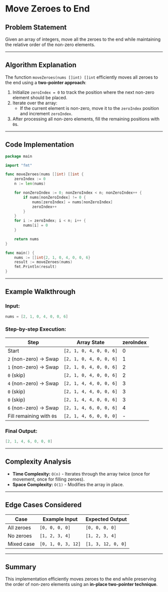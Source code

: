 # Move Zeroes to End

## Problem Statement
Given an array of integers, move all the zeroes to the end while maintaining the relative order of the non-zero elements.

---

## Algorithm Explanation

The function `moveZeroes(nums []int) []int` efficiently moves all zeroes to the end using a **two-pointer approach**:

1. Initialize `zeroIndex = 0` to track the position where the next non-zero element should be placed.
2. Iterate over the array:
   - If the current element is non-zero, move it to the `zeroIndex` position and increment `zeroIndex`.
3. After processing all non-zero elements, fill the remaining positions with `0`s.

---

## Code Implementation

```go
package main

import "fmt"

func moveZeroes(nums []int) []int {
	zeroIndex := 0
	n := len(nums)

	for nonZeroIndex := 0; nonZeroIndex < n; nonZeroIndex++ {
		if nums[nonZeroIndex] != 0 {
			nums[zeroIndex] = nums[nonZeroIndex]
			zeroIndex++
		}
	}
	for i := zeroIndex; i < n; i++ {
		nums[i] = 0
	}

	return nums
}

func main() {
	nums := []int{2, 1, 0, 4, 0, 0, 6}
	result := moveZeroes(nums)
	fmt.Println(result)
}
```

---

## Example Walkthrough
### Input:
```go
nums = [2, 1, 0, 4, 0, 0, 6]
```

### Step-by-step Execution:
| Step | Array State | zeroIndex |
|------|------------|------------|
| Start | `[2, 1, 0, 4, 0, 0, 6]` | 0 |
| `2` (non-zero) → Swap | `[2, 1, 0, 4, 0, 0, 6]` | 1 |
| `1` (non-zero) → Swap | `[2, 1, 0, 4, 0, 0, 6]` | 2 |
| `0` (skip) | `[2, 1, 0, 4, 0, 0, 6]` | 2 |
| `4` (non-zero) → Swap | `[2, 1, 4, 4, 0, 0, 6]` | 3 |
| `0` (skip) | `[2, 1, 4, 4, 0, 0, 6]` | 3 |
| `0` (skip) | `[2, 1, 4, 4, 0, 0, 6]` | 3 |
| `6` (non-zero) → Swap | `[2, 1, 4, 6, 0, 0, 6]` | 4 |
| Fill remaining with `0`s | `[2, 1, 4, 6, 0, 0, 0]` | - |

### **Final Output:**
```go
[2, 1, 4, 6, 0, 0, 0]
```

---

## Complexity Analysis
- **Time Complexity:** `O(n)` - Iterates through the array twice (once for movement, once for filling zeroes).
- **Space Complexity:** `O(1)` - Modifies the array in place.

---

## Edge Cases Considered
| Case | Example Input | Expected Output |
|------|--------------|----------------|
| All zeroes | `[0, 0, 0, 0]` | `[0, 0, 0, 0]` |
| No zeroes | `[1, 2, 3, 4]` | `[1, 2, 3, 4]` |
| Mixed case | `[0, 1, 0, 3, 12]` | `[1, 3, 12, 0, 0]` |

---

## Summary
This implementation efficiently moves zeroes to the end while preserving the order of non-zero elements using an **in-place two-pointer technique**.

